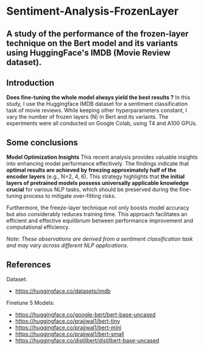 # Sentiment-Analysis-FrozenLayer
## A study of the performance of the frozen-layer technique on the Bert model and its variants using HuggingFace's IMDB (Movie Review dataset).

## Introduction
**Does fine-tuning the whole model always yield the best results ?**
In this study, I use the Huggingface IMDB dataset for a sentiment classification task of movie reviews. While keeping other hyperparameters constant, I vary the number of frozen layers (N) in Bert and its variants. The experiments were all conducted on Google Colab, using T4 and A100 GPUs.

## Some conclusions
**Model Optimization Insights**
This recent analysis provides valuable insights into enhancing model performance effectively. The findings indicate that **optimal results are achieved by freezing approximately half of the encoder layers** (e.g., N=2, 4, 6). This strategy highlights that **the initial layers of pretrained models possess universally applicable knowledge crucial** for various NLP tasks, which should be preserved during the fine-tuning process to mitigate over-fitting risks.

Furthermore, the freeze-layer technique not only boosts model accuracy but also considerably reduces training time. This approach facilitates an efficient and effective equilibrium between performance improvement and computational efficiency.

_Note: These observations are derived from a sentiment classification task and may vary across different NLP applications._


## References
Dataset: 

  - https://huggingface.co/datasets/imdb

Finetune 5 Models: 

  -  https://huggingface.co/google-bert/bert-base-uncased
  -  https://huggingface.co/prajjwal1/bert-tiny
  -  https://huggingface.co/prajjwal1/bert-mini
  -  https://huggingface.co/prajjwal1/bert-small
  -  https://huggingface.co/distilbert/distilbert-base-uncased



